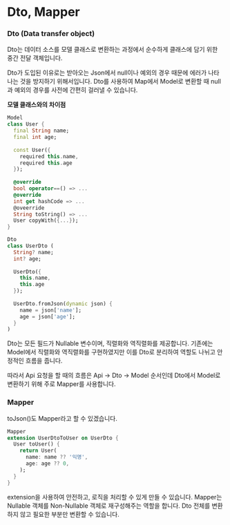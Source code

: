 # Dto, Mapper

### Dto (Data transfer object)
Dto는 데이터 소스를 모델 클래스로 변환하는 과정에서
순수하게 클래스에 담기 위한 중간 전달 객체입니다.

Dto가 도입된 이유로는 받아오는 Json에서 null이나 예외의 경우 때문에 에러가 나타나는 것을 방지하기 위해서입니다.
Dto를 사용하여 Map에서 Model로 변환할 때 null과 예외의 경우를 사전에 간편히 걸러낼 수 있습니다.

**모델 클래스와의 차이점**
```dart
Model
class User {
  final String name;
  final int age;
  
  const User({
    required this.name,
    required this.age
  });
  
  @override
  bool operator==() => ...
  @override
  int get hashCode => ...
  @oveerride
  String toString() => ...
  User copyWith({...});
}
```
```dart
Dto
class UserDto (
  String? name;
  int? age;
  
  UserDto({
    this.name,
    this.age
  });
  
  UserDto.fromJson(dynamic json) {
    name = json['name'];
    age = json['age'];
  }
)
```

Dto는 모든 필드가 Nullable 변수이며, 직렬화와 역직렬화를 제공합니다.
기존에는 Model에서 직렬화와 역직렬화를 구현하였지만
이를 Dto로 분리하여 역할도 나뉘고 안정적인 흐름을 줍니다.

따라서 Api 요청을 할 때의 흐름은 Api -> Dto -> Model 순서인데
Dto에서 Model로 변환하기 위해 주로 Mapper를 사용합니다.

### Mapper
toJson()도 Mapper라고 할 수 있겠습니다.
```dart
Mapper
extension UserDtoToUser on UserDto {
  User toUser() {
    return User(
      name: name ?? '익명',
      age: age ?? 0,
    );
  }
}
```
extension을 사용하여 안전하고, 로직을 처리할 수 있게 만들 수 있습니다.
Mapper는 Nullable 객체를 Non-Nullable 객체로 재구성해주는 역할을 합니다.
Dto 전체를 변환하지 않고 필요한 부분만 변환할 수 있습니다.
